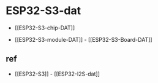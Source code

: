 
# ESP32-S3-dat 

- [[ESP32-S3-chip-DAT]]

- [[ESP32-S3-module-DAT]] - [[ESP32-S3-Board-DAT]]



## ref 

- [[ESP32-S3]] - [[ESP32-I2S-dat]]